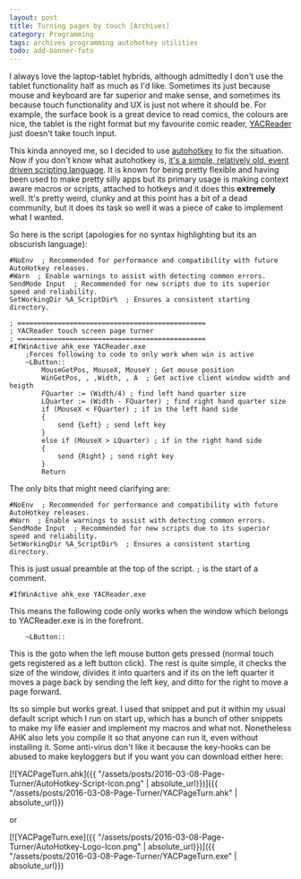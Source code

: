 ```yaml
---
layout: post
title: Turning pages by touch [Archives]
category: Programming
tags: archives programming autohotkey utilities
todo: add-banner-foto
---
```

I always love the laptop-tablet hybrids, although admittedly I don't use the tablet functionality half as much as I'd like. Sometimes its just because mouse and keyboard are far superior and make sense, and sometimes its because touch functionality and UX is just not where it should be. For example, the surface book is a great device to read comics, the colours are nice, the tablet is the right format  but my favourite comic reader, [YACReader](http://www.yacreader.com/) just doesn't take touch input.

This kinda annoyed me, so I decided to use [autohotkey](https://autohotkey.com/) to fix the situation. Now if you don't know what autohotkey is, [it's a simple, relatively old, event driven scripting language](https://en.wikipedia.org/wiki/AutoHotkey). It is known for being pretty flexible and having been used to make pretty silly apps but its primary usage is making context aware macros or scripts, attached to hotkeys and it does this **extremely** well. It's pretty weird, clunky and at this point has a bit of a dead community, but it does its task so well it was a piece of cake to implement what I wanted.

So here is the script (apologies for no syntax highlighting but its an obscurish language):

```
#NoEnv  ; Recommended for performance and compatibility with future AutoHotkey releases.
#Warn  ; Enable warnings to assist with detecting common errors.
SendMode Input  ; Recommended for new scripts due to its superior speed and reliability.
SetWorkingDir %A_ScriptDir%  ; Ensures a consistent starting directory.

; ===============================================
; YACReader touch screen page turner
; ===============================================
#IfWinActive ahk_exe YACReader.exe
	;Forces following to code to only work when win is active
	~LButton::
		MouseGetPos, MouseX, MouseY ; Get mouse position
		WinGetPos, , ,Width, , A  ; Get active client window width and heigth
		FQuarter := (Width/4) ; find left hand quarter size
		LQuarter := (Width - FQuarter) ; find right hand quarter size
		if (MouseX < FQuarter) ; if in the left hand side
		{
			send {Left} ; send left key
		}
		else if (MouseX > LQuarter) ; if in the right hand side
		{
			send {Right} ; send right key
		}
		Return

```

The only bits that might need clarifying are:
```
#NoEnv  ; Recommended for performance and compatibility with future AutoHotkey releases.
#Warn  ; Enable warnings to assist with detecting common errors.
SendMode Input  ; Recommended for new scripts due to its superior speed and reliability.
SetWorkingDir %A_ScriptDir%  ; Ensures a consistent starting directory.
```
This is just usual preamble at the top of the script. `;` is the start of a comment.
```
#IfWinActive ahk_exe YACReader.exe
```
This means the following code only works when the window which belongs to YACReader.exe is in the forefront.

```
	~LButton::
```
This is the goto when the left mouse button gets pressed (normal touch gets registered as a left button click). The rest is quite simple, it checks the size of the window, divides it into quarters and if its on the left quarter it moves a page back by sending the left key, and ditto for the right to move a page forward.

Its so simple but works great. I used that snippet and put it within my usual default script which I run on start up, which has a bunch of other snippets to make my life easier and implement my macros and what not. Nonetheless AHK also lets you compile it so that anyone can run it, even without installing it. Some anti-virus don't like it because the key-hooks can be abused to make keyloggers but if you want you can download either here:

[![YACPageTurn.ahk]({{ "/assets/posts/2016-03-08-Page-Turner/AutoHotkey-Script-Icon.png" | absolute_url}})]({{ "/assets/posts/2016-03-08-Page-Turner/YACPageTurn.ahk" | absolute_url}})

or

[![YACPageTurn.exe]({{ "/assets/posts/2016-03-08-Page-Turner/AutoHotkey-Logo-Icon.png" | absolute_url}})]({{ "/assets/posts/2016-03-08-Page-Turner/YACPageTurn.exe" | absolute_url}})
